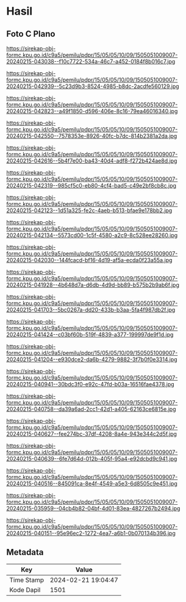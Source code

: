 # Hasil

## Foto C Plano

https://sirekap-obj-formc.kpu.go.id/c9a5/pemilu/pdpr/15/05/05/10/09/1505051009007-20240215-043038--f10c7722-534a-46c7-a452-0184f8b016c7.jpg

https://sirekap-obj-formc.kpu.go.id/c9a5/pemilu/pdpr/15/05/05/10/09/1505051009007-20240215-042939--5c23d9b3-8524-4985-b8dc-2acdfe560129.jpg

https://sirekap-obj-formc.kpu.go.id/c9a5/pemilu/pdpr/15/05/05/10/09/1505051009007-20240215-042823--a49f1850-d596-406e-8c16-79ea46016340.jpg

https://sirekap-obj-formc.kpu.go.id/c9a5/pemilu/pdpr/15/05/05/10/09/1505051009007-20240215-042550--7578353e-8926-40fc-b7dc-814b2381a2da.jpg

https://sirekap-obj-formc.kpu.go.id/c9a5/pemilu/pdpr/15/05/05/10/09/1505051009007-20240215-042616--5b4f7e00-ba43-40d4-adf8-f272b424ae8d.jpg

https://sirekap-obj-formc.kpu.go.id/c9a5/pemilu/pdpr/15/05/05/10/09/1505051009007-20240215-042319--985cf5c0-eb80-4cf4-bad5-c49e2bf8cb8c.jpg

https://sirekap-obj-formc.kpu.go.id/c9a5/pemilu/pdpr/15/05/05/10/09/1505051009007-20240215-042123--1d51a325-fe2c-4aeb-b513-bfae9e178bb2.jpg

https://sirekap-obj-formc.kpu.go.id/c9a5/pemilu/pdpr/15/05/05/10/09/1505051009007-20240215-042134--5573cd00-1c5f-4580-a2c9-8c528ee28260.jpg

https://sirekap-obj-formc.kpu.go.id/c9a5/pemilu/pdpr/15/05/05/10/09/1505051009007-20240215-042030--144fcacd-bf16-4d19-af5a-ecda0f23a55a.jpg

https://sirekap-obj-formc.kpu.go.id/c9a5/pemilu/pdpr/15/05/05/10/09/1505051009007-20240215-041928--4b648d7a-d6db-4d9d-bb89-b575b2b9ab6f.jpg

https://sirekap-obj-formc.kpu.go.id/c9a5/pemilu/pdpr/15/05/05/10/09/1505051009007-20240215-041703--5bc0267a-dd20-433b-b3aa-5fa4f987db2f.jpg

https://sirekap-obj-formc.kpu.go.id/c9a5/pemilu/pdpr/15/05/05/10/09/1505051009007-20240215-041424--c03bf60b-519f-4839-a377-199997de9f1d.jpg

https://sirekap-obj-formc.kpu.go.id/c9a5/pemilu/pdpr/15/05/05/10/09/1505051009007-20240215-041204--e930dce2-da6b-4279-9882-3f7b0f0e3314.jpg

https://sirekap-obj-formc.kpu.go.id/c9a5/pemilu/pdpr/15/05/05/10/09/1505051009007-20240215-040941--30bdc3f0-e92c-47fd-b03a-16516fae4378.jpg

https://sirekap-obj-formc.kpu.go.id/c9a5/pemilu/pdpr/15/05/05/10/09/1505051009007-20240215-040758--da39a6ad-2cc1-42d1-a405-62163ce6815e.jpg

https://sirekap-obj-formc.kpu.go.id/c9a5/pemilu/pdpr/15/05/05/10/09/1505051009007-20240215-040627--fee274bc-37df-4208-8a4e-943e344c2d5f.jpg

https://sirekap-obj-formc.kpu.go.id/c9a5/pemilu/pdpr/15/05/05/10/09/1505051009007-20240215-040639--6fe7d64d-012b-405f-95a4-e92dcbd9c941.jpg

https://sirekap-obj-formc.kpu.go.id/c9a5/pemilu/pdpr/15/05/05/10/09/1505051009007-20240215-040516--845091ca-8e4f-4549-a5e3-6d8505c9e451.jpg

https://sirekap-obj-formc.kpu.go.id/c9a5/pemilu/pdpr/15/05/05/10/09/1505051009007-20240215-035959--04cb4b82-04bf-4d01-83ea-4827267b2494.jpg

https://sirekap-obj-formc.kpu.go.id/c9a5/pemilu/pdpr/15/05/05/10/09/1505051009007-20240215-040151--95e96ec2-1272-4ea7-a6b1-0b070134b396.jpg


## Metadata

| Key        | Value               |
| ---------- | ------------------- |
| Time Stamp | 2024-02-21 19:04:47 |
| Kode Dapil | 1501                |



